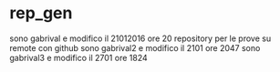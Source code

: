 # rep_gen
sono gabrival e modifico il 21012016 ore 20
repository per le prove su remote con github
sono gabrival2 e modifico il 2101 ore 2047
sono gabrival3 e modifico il 2701 ore 1824